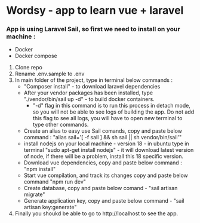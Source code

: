 
# Wordsy - app to learn vue + laravel

### App is using Laravel Sail, so first we need to install on your machine : 

- Docker
- Docker compose

1. Clone repo
2. Rename .env.sample to .env
3. In main folder of the project, type in terminal below commands :
    -  "Composer install" - to download laravel dependencies
    - After your vendor packages has been installed, type "./vendor/bin/sail up -d" - to build docker containers. 
        - "-d" flag in this command is to run this process in detach mode, so you will not be able to see logs of building the app. Do not add this flag to see all logs, you will have to open new terminal to type other commands.  
    - Create an alias to easy use Sail comands, copy and paste below command : 
    "alias sail='[ -f sail ] && sh sail || sh vendor/bin/sail'"
    - install nodejs on your local machine - version 18 - in ubuntu type in terminal 
    "sudo apt-get install nodejs" - it will download latest version of node, if there will be a problem, install this 18 specific version.
    - Download vue dependencies, copy and paste below command : 
    "npm install"
    -  Start vue compilation, and track its changes copy and paste below command
    "npm run dev"
    - Create database, copy and paste below comand - "sail artisan migrate"
    - Generate application key, copy and paste below command - 
    "sail artisan key:generate"
4. Finally you shoukd be able to go to http://localhost to see the app.